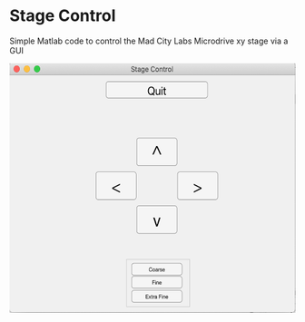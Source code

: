 # Stage Control

Simple Matlab code to control the Mad City Labs Microdrive xy stage via a GUI

<img src="/UI_Stage_Control.png" alt="Screenshot of UI" width="550" height="440">
